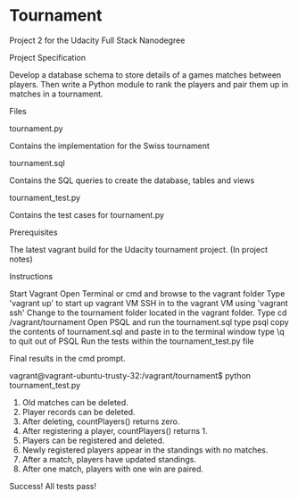 # Tournament
Project 2 for the Udacity Full Stack Nanodegree

Project Specification

Develop a database schema to store details of a games matches between players.
Then write a Python module to rank the players and pair them up in matches in a tournament.

Files

tournament.py

Contains the implementation for the Swiss tournament

tournament.sql

Contains the SQL queries to create the database, tables and views

tournament_test.py

Contains the test cases for tournament.py

Prerequisites

The latest vagrant build for the Udacity tournament project. (In project notes)

Instructions

Start Vagrant
Open Terminal or cmd and browse to the vagrant folder
Type 'vagrant up' to start up vagrant VM
SSH in to the vagrant VM using 'vagrant ssh'
Change to the tournament folder located in the vagrant folder.
Type cd /vagrant/tournament
Open PSQL and run the tournament.sql
type psql
copy the contents of tournament.sql and paste in to the terminal window
type \q to quit out of PSQL
Run the tests within the tournament_test.py file

Final results in the cmd prompt.

vagrant@vagrant-ubuntu-trusty-32:/vagrant/tournament$ python tournament_test.py

1. Old matches can be deleted.
2. Player records can be deleted.
3. After deleting, countPlayers() returns zero.
4. After registering a player, countPlayers() returns 1.
5. Players can be registered and deleted.
6. Newly registered players appear in the standings with no matches.
7. After a match, players have updated standings.
8. After one match, players with one win are paired.

Success! All tests pass!
